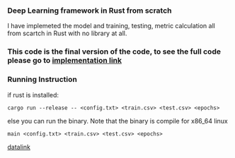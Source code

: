 ### Deep Learning framework in Rust from scratch
I have implemeted the model and training, testing, metric calculation all from scartch in Rust with no library at all.

### This code is the final version of the code, to see the full code please go to [implementation link](https://github.com/tung-ngt/ml-rs)

### Running Instruction
if rust is installed:

`cargo run --release -- <config.txt> <train.csv> <test.csv> <epochs>`


else you can run the binary. Note that the binary is compile for x86_64 linux

`main <config.txt> <train.csv> <test.csv> <epochs>`


[datalink](https://www.kaggle.com/datasets/oddrationale/mnist-in-csv)
